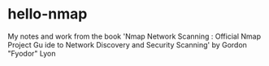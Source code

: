 # hello-nmap

My notes and work from the book 'Nmap Network Scanning : Official Nmap Project Gu ide to Network Discovery and Security Scanning' by Gordon "Fyodor" Lyon
